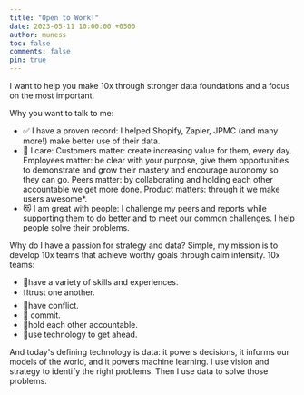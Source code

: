 ```yaml
---
title: "Open to Work!"
date: 2023-05-11 10:00:00 +0500
author: muness
toc: false
comments: false
pin: true
---
```


I want to help you make 10x through stronger data foundations and a focus on the most important.

Why you want to talk to me:

- ✅ I have a proven record: I helped Shopify, Zapier, JPMC (and many more!) make better use of their data.
- 🚸 I care: Customers matter: create increasing value for them, every day. Employees matter: be clear with your purpose, give them opportunities to demonstrate and grow their mastery and encourage autonomy so they can go. Peers matter: by collaborating and holding each other accountable we get more done. Product matters: through it we make users awesome*.
- 😻 I am great with people: I challenge my peers and reports while supporting them to do better and to meet our common challenges. I help people solve their problems.

Why do I have a passion for strategy and data? Simple, my mission is to develop 10x teams that achieve worthy goals through calm intensity. 10x teams:

- 🧫have a variety of skills and experiences.
- ⛓trust one another.
- 🤺have conflict.
- 🤝 commit.
- 🤨hold each other accountable.
- 🛞use technology to get ahead.

And today's defining technology is data: it powers decisions, it informs our models of the world, and it powers machine learning. I use vision and strategy to identify the right problems. Then I use data to solve those problems.
